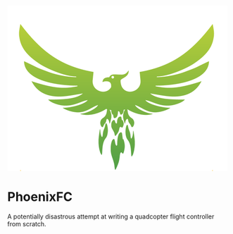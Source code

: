 ![](logo.png)
# PhoenixFC
A potentially disastrous attempt at writing a quadcopter flight controller from scratch.


